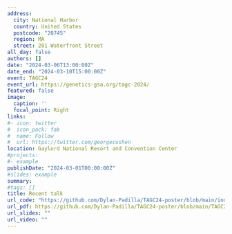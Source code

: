 ```yaml
---
address:
  city: National Harbor
  country: United States
  postcode: "20745"
  region: MA
  street: 201 Waterfront Street
all_day: false
authors: []
date: "2024-03-06T13:00:00Z"
date_end: "2024-03-10T15:00:00Z"
event: TAGC24
event_url: https://genetics-gsa.org/tagc-2024/
featured: false
image:
  caption: ''
  focal_point: Right
links:
#- icon: twitter
#  icon_pack: fab
#  name: Follow
#  url: https://twitter.com/georgecushen
location: Gaylord National Resort and Convention Center
#projects:
#- example
publishDate: "2024-03-01T00:00:00Z"
#slides: example
summary:
#tags: []
title: Recent talk
url_code: "https://github.com/Dylan-Padilla/TAGC24-poster/blob/main/index.Rmd"
url_pdf: https://github.com/Dylan-Padilla/TAGC24-poster/blob/main/TAGC24-poster.pdf
url_slides: ""
url_video: ""
---
```

